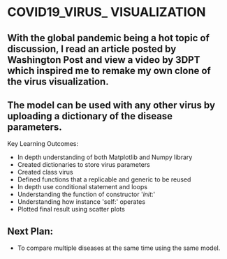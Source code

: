 # COVID19_VIRUS_ VISUALIZATION
## With the global pandemic being a hot topic of discussion, I read an article posted by Washington Post and view a video by 3DPT which inspired me to remake my own clone of the virus visualization. 
The model can be used with any other virus by uploading a dictionary of the disease parameters. 
---
Key Learning Outcomes:
* In depth understanding of both Matplotlib and Numpy library
* Created dictionaries to store virus parameters
* Created class virus 
* Defined functions that a replicable and generic to be reused
* In depth use conditional statement and loops
* Understanding the function of constructor '_init_:'
* Understanding how instance 'self:' operates
* Plotted final result using scatter plots

## Next Plan:
* To compare multiple diseases at the same time using the same model.
